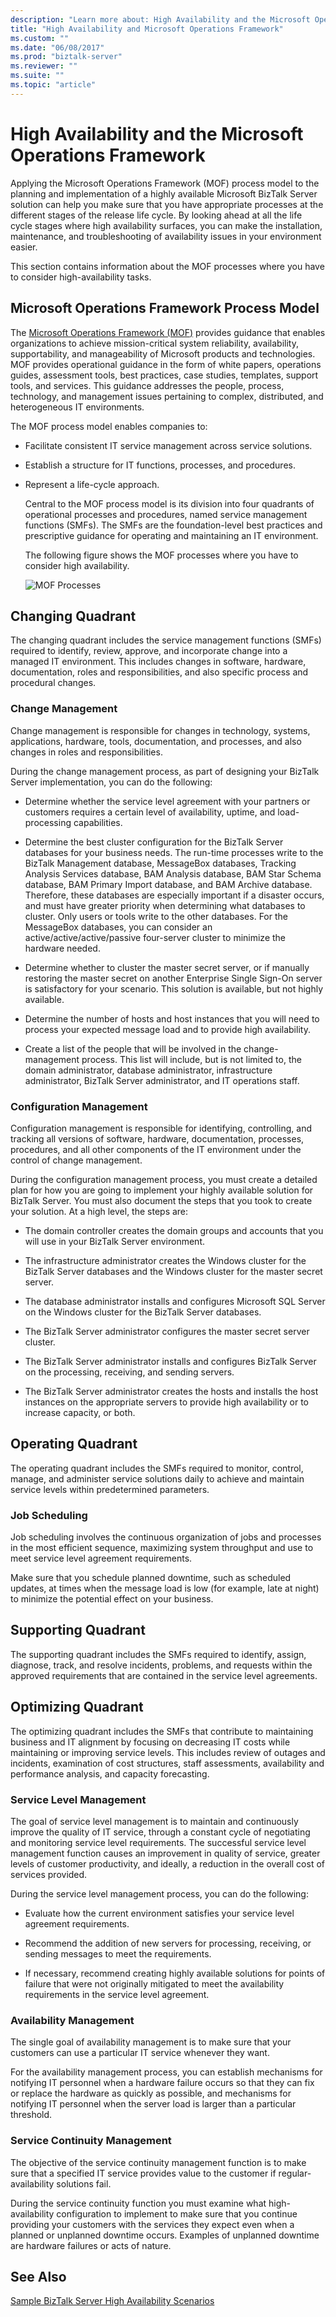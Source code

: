 ```yaml
---
description: "Learn more about: High Availability and the Microsoft Operations Framework"
title: "High Availability and Microsoft Operations Framework"
ms.custom: ""
ms.date: "06/08/2017"
ms.prod: "biztalk-server"
ms.reviewer: ""
ms.suite: ""
ms.topic: "article"
---
```

# High Availability and the Microsoft Operations Framework
Applying the Microsoft Operations Framework (MOF) process model to the planning and implementation of a highly available Microsoft BizTalk Server solution can help you make sure that you have appropriate processes at the different stages of the release life cycle. By looking ahead at all the life cycle stages where high availability surfaces, you can make the installation, maintenance, and troubleshooting of availability issues in your environment easier.  
  
 This section contains information about the MOF processes where you have to consider high-availability tasks.  
  
## Microsoft Operations Framework Process Model  
 The [Microsoft Operations Framework (MOF)](/previous-versions/tn-archive/cc936627(v=technet.10)) provides guidance that enables organizations to achieve mission-critical system reliability, availability, supportability, and manageability of Microsoft products and technologies. MOF provides operational guidance in the form of white papers, operations guides, assessment tools, best practices, case studies, templates, support tools, and services. This guidance addresses the people, process, technology, and management issues pertaining to complex, distributed, and heterogeneous IT environments. 
  
 The MOF process model enables companies to:  
  
- Facilitate consistent IT service management across service solutions.  
  
- Establish a structure for IT functions, processes, and procedures.  
  
- Represent a life-cycle approach.  
  
  Central to the MOF process model is its division into four quadrants of operational processes and procedures, named service management functions (SMFs). The SMFs are the foundation-level best practices and prescriptive guidance for operating and maintaining an IT environment.  
  
  The following figure shows the MOF processes where you have to consider high availability.  
  
  ![MOF Processes](../core/media/tdi-highava-mof.gif "TDI_HighAva_MOF")  
  
## Changing Quadrant  
 The changing quadrant includes the service management functions (SMFs) required to identify, review, approve, and incorporate change into a managed IT environment. This includes changes in software, hardware, documentation, roles and responsibilities, and also specific process and procedural changes.  
  
### Change Management  
 Change management is responsible for changes in technology, systems, applications, hardware, tools, documentation, and processes, and also changes in roles and responsibilities.  
  
 During the change management process, as part of designing your BizTalk Server implementation, you can do the following:  
  
-   Determine whether the service level agreement with your partners or customers requires a certain level of availability, uptime, and load-processing capabilities.  
  
-   Determine the best cluster configuration for the BizTalk Server databases for your business needs. The run-time processes write to the BizTalk Management database, MessageBox databases, Tracking Analysis Services database, BAM Analysis database, BAM Star Schema database, BAM Primary Import database, and BAM Archive database. Therefore, these databases are especially important if a disaster occurs, and must have greater priority when determining what databases to cluster. Only users or tools write to the other databases. For the MessageBox databases, you can consider an active/active/active/passive four-server cluster to minimize the hardware needed.  
  
-   Determine whether to cluster the master secret server, or if manually restoring the master secret on another Enterprise Single Sign-On server is satisfactory for your scenario. This solution is available, but not highly available.  
  
-   Determine the number of hosts and host instances that you will need to process your expected message load and to provide high availability.  
  
-   Create a list of the people that will be involved in the change-management process. This list will include, but is not limited to, the domain administrator, database administrator, infrastructure administrator, BizTalk Server administrator, and IT operations staff.  
  
### Configuration Management  
 Configuration management is responsible for identifying, controlling, and tracking all versions of software, hardware, documentation, processes, procedures, and all other components of the IT environment under the control of change management.  
  
 During the configuration management process, you must create a detailed plan for how you are going to implement your highly available solution for BizTalk Server. You must also document the steps that you took to create your solution. At a high level, the steps are:  
  
-   The domain controller creates the domain groups and accounts that you will use in your BizTalk Server environment.  
  
-   The infrastructure administrator creates the Windows cluster for the BizTalk Server databases and the Windows cluster for the master secret server.  
  
-   The database administrator installs and configures Microsoft SQL Server on the Windows cluster for the BizTalk Server databases.  
  
-   The BizTalk Server administrator configures the master secret server cluster.  
  
-   The BizTalk Server administrator installs and configures BizTalk Server on the processing, receiving, and sending servers.  
  
-   The BizTalk Server administrator creates the hosts and installs the host instances on the appropriate servers to provide high availability or to increase capacity, or both.  
  
## Operating Quadrant  
 The operating quadrant includes the SMFs required to monitor, control, manage, and administer service solutions daily to achieve and maintain service levels within predetermined parameters.  
  
### Job Scheduling  
 Job scheduling involves the continuous organization of jobs and processes in the most efficient sequence, maximizing system throughput and use to meet service level agreement requirements.  
  
 Make sure that you schedule planned downtime, such as scheduled updates, at times when the message load is low (for example, late at night) to minimize the potential effect on your business.  
  
## Supporting Quadrant  
 The supporting quadrant includes the SMFs required to identify, assign, diagnose, track, and resolve incidents, problems, and requests within the approved requirements that are contained in the service level agreements.  
  
## Optimizing Quadrant  
 The optimizing quadrant includes the SMFs that contribute to maintaining business and IT alignment by focusing on decreasing IT costs while maintaining or improving service levels. This includes review of outages and incidents, examination of cost structures, staff assessments, availability and performance analysis, and capacity forecasting.  
  
### Service Level Management  
 The goal of service level management is to maintain and continuously improve the quality of IT service, through a constant cycle of negotiating and monitoring service level requirements. The successful service level management function causes an improvement in quality of service, greater levels of customer productivity, and ideally, a reduction in the overall cost of services provided.  
  
 During the service level management process, you can do the following:  
  
-   Evaluate how the current environment satisfies your service level agreement requirements.  
  
-   Recommend the addition of new servers for processing, receiving, or sending messages to meet the requirements.  
  
-   If necessary, recommend creating highly available solutions for points of failure that were not originally mitigated to meet the availability requirements in the service level agreement.  
  
### Availability Management  
 The single goal of availability management is to make sure that your customers can use a particular IT service whenever they want.  
  
 For the availability management process, you can establish mechanisms for notifying IT personnel when a hardware failure occurs so that they can fix or replace the hardware as quickly as possible, and mechanisms for notifying IT personnel when the server load is larger than a particular threshold.  
  
### Service Continuity Management  
 The objective of the service continuity management function is to make sure that a specified IT service provides value to the customer if regular-availability solutions fail.  
  
 During the service continuity function you must examine what high-availability configuration to implement to make sure that you continue providing your customers with the services they expect even when a planned or unplanned downtime occurs. Examples of unplanned downtime are hardware failures or acts of nature.  
  
## See Also  
 [Sample BizTalk Server High Availability Scenarios](../core/sample-biztalk-server-high-availability-scenarios.md)